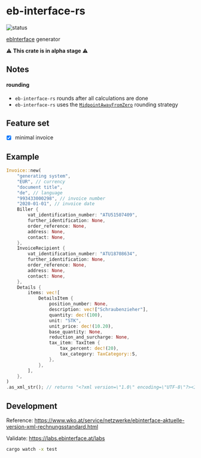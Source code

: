 # eb-interface-rs

![status](https://github.com/cloudacy/eb-interface-rs/actions/workflows/rust.yml/badge.svg)

[ebInterface](https://www.wko.at/service/netzwerke/was-ist-ebinterface.html) generator

:warning: **This crate is in alpha stage** :warning:

## Notes

#### rounding

- `eb-interface-rs` rounds after all calculations are done
- `eb-interface-rs` uses the [`MidpointAwayFromZero`](https://docs.rs/rust_decimal/latest/rust_decimal/enum.RoundingStrategy.html#variant.MidpointAwayFromZero) rounding strategy

## Feature set

- [x] minimal invoice

## Example

```rust
Invoice::new(
    "generating system",
    "EUR", // currency
    "document title",
    "de", // language
    "993433000298", // invoice number
    "2020-01-01", // invoice date
    Biller {
        vat_identification_number: "ATU51507409",
        further_identification: None,
        order_reference: None,
        address: None,
        contact: None,
    },
    InvoiceRecipient {
        vat_identification_number: "ATU18708634",
        further_identification: None,
        order_reference: None,
        address: None,
        contact: None,
    },
    Details {
        items: vec![
            DetailsItem {
                position_number: None,
                description: vec!["Schraubenzieher"],
                quantity: dec!(100),
                unit: "STK",
                unit_price: dec!(10.20),
                base_quantity: None,
                reduction_and_surcharge: None,
                tax_item: TaxItem {
                    tax_percent: dec!(20),
                    tax_category: TaxCategory::S,
                },
            },
        ],
    },
)
.as_xml_str(); // returns "<?xml version=\"1.0\" encoding=\"UTF-8\"?><Invoice>...</Invoice>"
```

## Development

Reference: https://www.wko.at/service/netzwerke/ebinterface-aktuelle-version-xml-rechnungsstandard.html

Validate: https://labs.ebinterface.at/labs

```sh
cargo watch -x test
```
